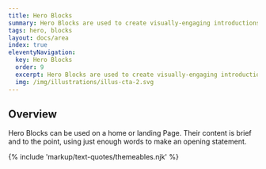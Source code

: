 ```yaml
---
title: Hero Blocks
summary: Hero Blocks are used to create visually-engaging introductions to a site.
tags: hero, blocks
layout: docs/area
index: true
eleventyNavigation:
  key: Hero Blocks
  order: 9
  excerpt: Hero Blocks are used to create visually-engaging introductions to a site.
  img: /img/illustrations/illus-cta-2.svg
---
```


## Overview

Hero Blocks can be used on a home or landing Page. Their content is brief and to the point, using just enough words to make an opening statement.

{% include 'markup/text-quotes/themeables.njk' %}
